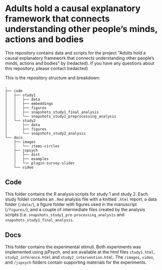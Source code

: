 # Adults hold a causal explanatory framework that connects understanding other people’s minds, actions and bodies

This repository contains data and scripts for the project "Adults hold a causal explanatory framework that connects understanding other people’s minds, actions and bodies" by (redacted). If you have any questions about this repository, please contact (redacted)

This is the repository structure and breakdown: 

```
.
├── code
│   ├── study1
│   │   ├── data
│   │   ├── embeddings
│   │   ├── figures
│   │   ├── snapshots_study1_final_analysis
│   │   └── snapshots_study1_preprocessing_analysis
│   └── study2
│       ├── data
│       ├── figures
│       └── snapshots_study2_analysis
└── docs
    ├── images
    │   └── items-circles
    ├── jspsych
    │   ├── dist
    │   ├── examples
    │   └── plugin-survey-slider
    └── video
```

## Code
This folder contains the R analysis scripts for study 1 and study 2. Each study folder contains an `.Rmd` analysis file with a knitted `.html` report, a data folder (`/data/`), a figure folder with figures used in the manuscript (`/figures/`), and a couple of intermediate files created by the analysis scripts (i.e. `snapshots_study1_pre-processing_analysis` and `snapshots_study1_final_analysis`. 

## Docs
This folder contains the experimental stimuli. Both experiments was implemented using jsPsych, and are available at the html files `study1.html`, `study2_inference.html` and `study2_intervention.html`. The `/images`, `video`, and `/jspsych` folders contain supporting materials for the experiments. 




